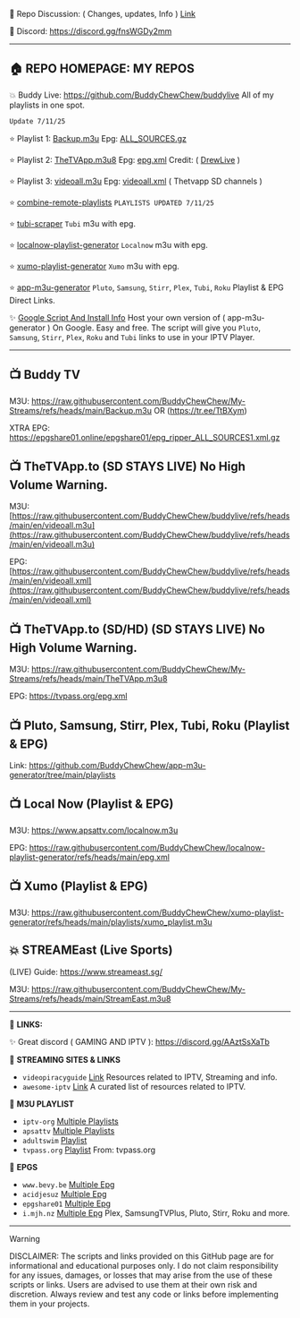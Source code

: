 📌 Repo Discussion: ( Changes, updates, Info ) [Link](https://github.com/BuddyChewChew/My-Streams/issues/5)

📌 Discord: https://discord.gg/fnsWGDy2mm

---------------------------------------------

## 🏠 REPO HOMEPAGE: MY REPOS

💥 Buddy Live: https://github.com/BuddyChewChew/buddylive
All of my playlists in one spot.

`Update 7/11/25`

⭐ Playlist 1: [Backup.m3u](https://raw.githubusercontent.com/BuddyChewChew/My-Streams/refs/heads/main/Backup.m3u) Epg: [ALL_SOURCES.gz](https://epgshare01.online/epgshare01/epg_ripper_ALL_SOURCES1.xml.gz)

⭐ Playlist 2: [TheTVApp.m3u8](https://raw.githubusercontent.com/BuddyChewChew/My-Streams/refs/heads/main/TheTVApp.m3u8) Epg: [epg.xml](https://tvpass.org/epg.xml) Credit: ( [DrewLive](https://github.com/Drewski2423/DrewLive) )

⭐ Playlist 3: [videoall.m3u](https://raw.githubusercontent.com/BuddyChewChew/buddylive/refs/heads/main/en/videoall.m3u) Epg: [videoall.xml](https://raw.githubusercontent.com/BuddyChewChew/buddylive/refs/heads/main/en/videoall.xml) ( Thetvapp SD channels )

⭐ [combine-remote-playlists](https://github.com/BuddyChewChew/combine-remote-playlists) `PLAYLISTS UPDATED 7/11/25`

⭐ [tubi-scraper](https://github.com/BuddyChewChew/tubi-scraper) `Tubi` m3u with epg.

⭐ [localnow-playlist-generator](https://github.com/BuddyChewChew/localnow-playlist-generator) `Localnow` m3u with epg.

⭐ [xumo-playlist-generator](https://github.com/BuddyChewChew/xumo-playlist-generator) `Xumo` m3u with epg.

⭐ [app-m3u-generator](https://github.com/BuddyChewChew/app-m3u-generator) `Pluto`, `Samsung`, `Stirr`, `Plex`, `Tubi`, `Roku` Playlist & EPG Direct Links.

✨ <a href="https://github.com/BuddyChewChew/My-Streams/tree/main/Google%20Script%20And%20Install%20Info" target="_blank">Google Script And Install Info</a> Host your own version of ( app-m3u-generator ) On Google. Easy and free. The script will give you `Pluto`, `Samsung`, `Stirr`, `Plex`, `Roku` and `Tubi` links to use in your IPTV Player.

---------------------------------------------

##  📺 Buddy TV


M3U: https://raw.githubusercontent.com/BuddyChewChew/My-Streams/refs/heads/main/Backup.m3u OR (https://tr.ee/TtBXym)

XTRA EPG: https://epgshare01.online/epgshare01/epg_ripper_ALL_SOURCES1.xml.gz



##  📺 TheTVApp.to (SD STAYS LIVE) No High Volume Warning. 


M3U: [https://raw.githubusercontent.com/BuddyChewChew/buddylive/refs/heads/main/en/videoall.m3u](https://raw.githubusercontent.com/BuddyChewChew/buddylive/refs/heads/main/en/videoall.m3u)

EPG: [https://raw.githubusercontent.com/BuddyChewChew/buddylive/refs/heads/main/en/videoall.xml](https://raw.githubusercontent.com/BuddyChewChew/buddylive/refs/heads/main/en/videoall.xml)



##  📺 TheTVApp.to (SD/HD) (SD STAYS LIVE) No High Volume Warning.

M3U: https://raw.githubusercontent.com/BuddyChewChew/My-Streams/refs/heads/main/TheTVApp.m3u8

EPG: https://tvpass.org/epg.xml



##  📺 Pluto, Samsung, Stirr, Plex, Tubi, Roku (Playlist & EPG)

Link: https://github.com/BuddyChewChew/app-m3u-generator/tree/main/playlists


##  📺 Local Now  (Playlist & EPG)

M3U: https://www.apsattv.com/localnow.m3u

EPG: https://raw.githubusercontent.com/BuddyChewChew/localnow-playlist-generator/refs/heads/main/epg.xml


##  📺 Xumo (Playlist & EPG)

M3U: https://raw.githubusercontent.com/BuddyChewChew/xumo-playlist-generator/refs/heads/main/playlists/xumo_playlist.m3u


##  💥  STREAMEast (Live Sports)

(LIVE) Guide: https://www.streameast.sg/

M3U: https://raw.githubusercontent.com/BuddyChewChew/My-Streams/refs/heads/main/StreamEast.m3u8


---------------------------------------------

🔗 **LINKS:**

✨ Great discord ( GAMING AND IPTV ): https://discord.gg/AAztSsXaTb

🔵 **STREAMING SITES & LINKS**
- `videopiracyguide` [Link](https://fmhy.pages.dev/videopiracyguide#live-tv--sports) Resources related to IPTV, Streaming and info.
- `awesome-iptv` [Link](https://github.com/iptv-org/awesome-iptv) A curated list of resources related to IPTV.

🔵 **M3U PLAYLIST**
- `iptv-org` [Multiple Playlists](https://github.com/iptv-org/iptv)
- `apsattv` [Multiple Playlists](https://apsattv.com/streams.html)
- `adultswim` [Playlist](https://raw.githubusercontent.com/iptv-org/iptv/refs/heads/master/streams/us_adultswim.m3u)
- `tvpass.org` [Playlist](https://tvpass.org/playlist/m3u) From: tvpass.org

🔵 **EPGS**
- `www.bevy.be` [Multiple Epg](https://www.bevy.be/epg-guide/)
- `acidjesuz` [Multiple Epg](https://github.com/acidjesuz/EPGTalk)
- `epgshare01` [Multiple Epg](https://epgshare01.online/epgshare01)
- `i.mjh.nz` [Multiple Epg](https://github.com/matthuisman/i.mjh.nz/) Plex, SamsungTVPlus, Pluto, Stirr, Roku and more.


---------------------------------------------


> [!WARNING]
> DISCLAIMER: The scripts and links provided on this GitHub page are for informational and educational purposes only. I do not claim responsibility for any issues, damages, or losses that may arise from the use of these scripts or links. Users are advised to use them at their own risk and discretion. Always review and test any code or links before implementing them in your projects.

